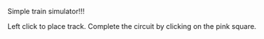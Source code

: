 Simple train simulator!!! 

Left click to place track. Complete the circuit by clicking on the pink 
square.
